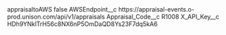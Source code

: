 <?xml version="1.0" encoding="UTF-8"?>
<CustomMetadata xmlns="http://soap.sforce.com/2006/04/metadata" xmlns:xsi="http://www.w3.org/2001/XMLSchema-instance" xmlns:xsd="http://www.w3.org/2001/XMLSchema">
    <label>appraisaltoAWS</label>
    <protected>false</protected>
    <values>
        <field>AWSEndpoint__c</field>
        <value xsi:type="xsd:string">https://appraisal-events.o-prod.unison.com/api/v1/appraisals</value>
    </values>
    <values>
        <field>Appraisal_Code__c</field>
        <value xsi:type="xsd:string">R1008</value>
    </values>
    <values>
        <field>X_API_Key__c</field>
        <value xsi:type="xsd:string">HDh9YNklTrH56c8NX6nP5OmDaQD8Ys23F7dq5kA6</value>
    </values>
</CustomMetadata>
